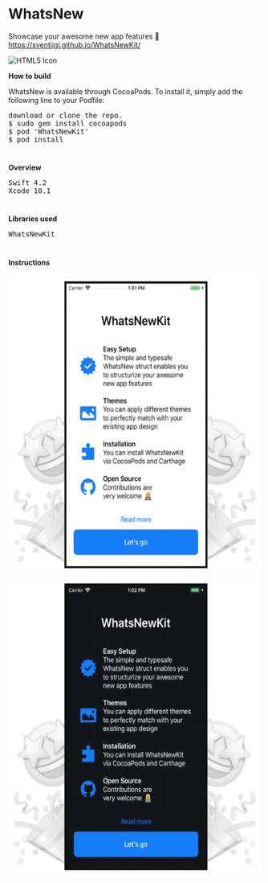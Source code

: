 # WhatsNew
Showcase your awesome new app features 📱 https://sventiigi.github.io/WhatsNewKit/

<img src="https://raw.githubusercontent.com/SvenTiigi/WhatsNewKit/gh-pages/readMeAssets/WhatsNewKit.gif" alt="HTML5 Icon" width="676" height="798">

<b>How to build</b>
<p>WhatsNew is available through CocoaPods. To install it, simply add the following line to your Podfile:</p>
<pre>
download or clone the repo.
$ sudo gem install cocoapods
$ pod 'WhatsNewKit'
$ pod install
</pre>

<h1></h1>

<b>Overview</b>
<pre>
Swift 4.2
Xcode 10.1
</pre>

<h1></h1>

<b>Libraries used</b>
<pre>
WhatsNewKit
</pre>

<h1></h1>

<b>Instructions</b>

<img src="https://github.com/obadasemary/WhatsNew/blob/master/WhatsNew/Assets.xcassets/Preview/whitePreview.imageset/whitepreview.jpg" alt="HTML5 Icon" width="576" height="598"><img src="https://github.com/obadasemary/WhatsNew/blob/master/WhatsNew/Assets.xcassets/Preview/darkPreview.imageset/darkPreview.jpg" alt="HTML5 Icon" width="576" height="598">



